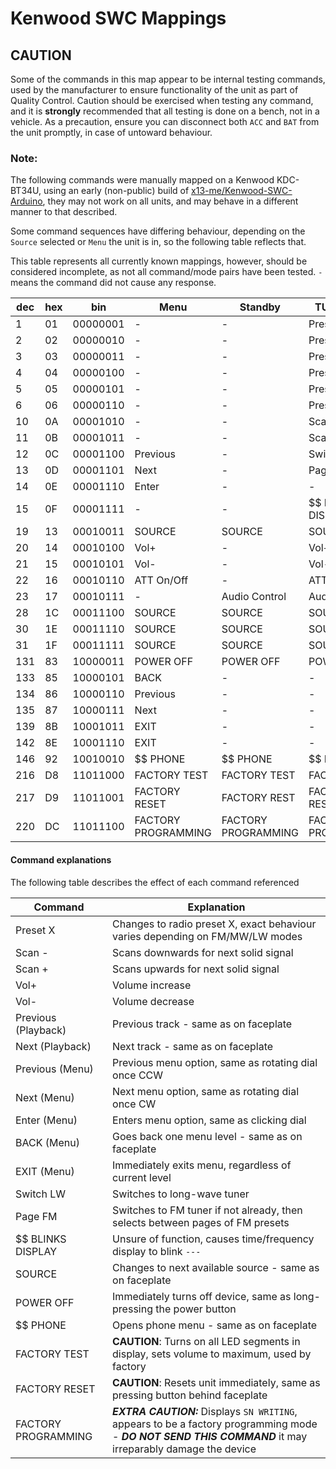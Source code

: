 # Kenwood SWC Mappings

## **CAUTION**
 Some of the commands in this map appear to be internal testing commands, used by the manufacturer to ensure functionality of the unit as part of Quality Control.
 Caution should be exercised when testing any command, and it is **strongly** recommended that all testing is done on a bench, not in a vehicle.
 As a precaution, ensure you can disconnect both `ACC` and `BAT` from the unit promptly, in case of untoward behaviour.

### Note:
 The following commands were manually mapped on a Kenwood KDC-BT34U, using an early (non-public) build of [x13-me/Kenwood-SWC-Arduino](https://github.com/x13-me/Kenwood-SWC-Arduino), they may not work on all units, and may behave in a different manner to that described.

Some command sequences have differing behaviour, depending on the `Source` selected or `Menu` the unit is in, so the following table reflects that.

This table represents all currently known mappings, however, should be considered incomplete, as not all command/mode pairs have been tested.
`-` means the command did not cause any response.

|dec|hex|bin     |Menu               |Standby            |TUNER mode         |iPod mode          |CD Mode            |
|---|---|--------|-------------------|-------------------|-------------------|-------------------|-------------------|
|1  |01 |00000001|-                  |-                  |Preset 1           |-                  |-                  |
|2  |02 |00000010|-                  |-                  |Preset 2           |-                  |-                  |
|3  |03 |00000011|-                  |-                  |Preset 3           |-                  |-                  |
|4  |04 |00000100|-                  |-                  |Preset 4           |-                  |-                  |
|5  |05 |00000101|-                  |-                  |Preset 5           |-                  |-                  |
|6  |06 |00000110|-                  |-                  |Preset 6           |-                  |-                  |
|10 |0A |00001010|-                  |-                  |Scan -             |Previous           |Previous           |
|11 |0B |00001011|-                  |-                  |Scan +             |Next               |Next               |
|12 |0C |00001100|Previous           |-                  |Switch LW          |-                  |-                  |
|13 |0D |00001101|Next               |-                  |Page FM            |-                  |-                  |
|14 |0E |00001110|Enter              |-                  |-                  |Play/Pause         |Play/Pause         |
|15 |0F |00001111|-                  |-                  |$$ BLINKS DISPLAY  |-                  |$$ BLINKS DISPLAY  |
|19 |13 |00010011|SOURCE             |SOURCE             |SOURCE             |SOURCE             |SOURCE             |
|20 |14 |00010100|Vol+               |-                  |Vol+               |Vol+               |Vol+               |
|21 |15 |00010101|Vol-               |-                  |Vol-               |Vol-               |Vol-               |
|22 |16 |00010110|ATT On/Off         |-                  |ATT On/Off         |ATT On/Off         |-                  |
|23 |17 |00010111|-                  |Audio Control      |Audio Control      |Audio Control      |Audio Control      |
|28 |1C |00011100|SOURCE             |SOURCE             |SOURCE             |SOURCE             |SOURCE             |
|30 |1E |00011110|SOURCE             |SOURCE             |SOURCE             |SOURCE             |SOURCE             |
|31 |1F |00011111|SOURCE             |SOURCE             |SOURCE             |SOURCE             |SOURCE             |
|131|83 |10000011|POWER OFF          |POWER OFF          |POWER OFF          |                   |POWER OFF          |
|133|85 |10000101|BACK               |-                  |-                  |                   |                   |
|134|86 |10000110|Previous           |-                  |-                  |                   |                   |
|135|87 |10000111|Next               |-                  |-                  |                   |                   |
|139|8B |10001011|EXIT               |-                  |-                  |                   |                   |
|142|8E |10001110|EXIT               |-                  |-                  |                   |                   |
|146|92 |10010010|$$ PHONE           |$$ PHONE           |$$ PHONE           |                   |$$ PHONE           |
|216|D8 |11011000|FACTORY TEST       |FACTORY TEST       |FACTORY TEST       |FACTORY TEST       |FACTORY TEST       |
|217|D9 |11011001|FACTORY RESET      |FACTORY REST       |FACTORY RESET      |FACTORY RESET      |FACTORY RESET      |
|220|DC |11011100|FACTORY PROGRAMMING|FACTORY PROGRAMMING|FACTORY PROGRAMMING|FACTORY PROGRAMMING|FACTORY PROGRAMMING|

#### Command explanations
 The following table describes the effect of each command referenced

| Command             | Explanation                                                                                                                                                |
| -------             | -----------                                                                                                                                                |
| Preset X            | Changes to radio preset X, exact behaviour varies depending on FM/MW/LW modes                                                                              |
| Scan -              | Scans downwards for next solid signal                                                                                                                      |
| Scan +              | Scans upwards for next solid signal                                                                                                                        |
| Vol+                | Volume increase                                                                                                                                            |
| Vol-                | Volume decrease                                                                                                                                            |
| Previous (Playback) | Previous track - same as on faceplate                                                                                                                      |
| Next (Playback)     | Next track - same as on faceplate                                                                                                                          |
| Previous (Menu)     | Previous menu option, same as rotating dial once CCW                                                                                                       |
| Next (Menu)         | Next menu option, same as rotating dial once CW                                                                                                            |
| Enter (Menu)        | Enters menu option, same as clicking dial                                                                                                                  |
| BACK (Menu)         | Goes back one menu level - same as on faceplate                                                                                                            |
| EXIT (Menu)         | Immediately exits menu, regardless of current level                                                                                                        |
| Switch LW           | Switches to long-wave tuner                                                                                                                                |
| Page FM             | Switches to FM tuner if not already, then selects between pages of FM presets                                                                              |
| $$ BLINKS DISPLAY   | Unsure of function, causes time/frequency display to blink `---`                                                                                           |
| SOURCE              | Changes to next available source - same as on faceplate                                                                                                    |
| POWER OFF           | Immediately turns off device, same as long-pressing the power button                                                                                       |
| $$ PHONE            | Opens phone menu - same as on faceplate                                                                                                                    |
| FACTORY TEST        | **CAUTION**: Turns on all LED segments in display, sets volume to maximum, used by factory                                                                 |
| FACTORY RESET       | **CAUTION**: Resets unit immediately, same as pressing button behind faceplate                                                                             |
| FACTORY PROGRAMMING | ***EXTRA CAUTION:*** Displays `SN WRITING`, appears to be a factory programming mode - ***DO NOT SEND THIS COMMAND*** it may irreparably damage the device |